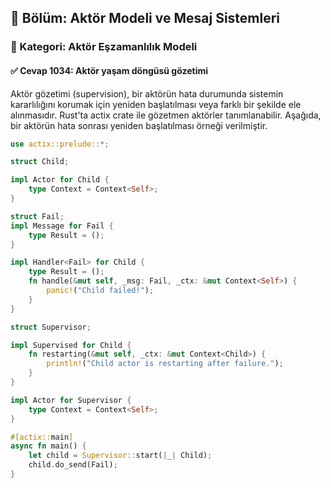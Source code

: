 ## 📘 Bölüm: Aktör Modeli ve Mesaj Sistemleri  
### 🔹 Kategori: Aktör Eşzamanlılık Modeli  
#### ✅ Cevap 1034: Aktör yaşam döngüsü gözetimi

Aktör gözetimi (supervision), bir aktörün hata durumunda sistemin kararlılığını korumak için yeniden başlatılması veya farklı bir şekilde ele alınmasıdır. Rust'ta actix crate ile gözetmen aktörler tanımlanabilir. Aşağıda, bir aktörün hata sonrası yeniden başlatılması örneği verilmiştir.

```rust
use actix::prelude::*;

struct Child;

impl Actor for Child {
    type Context = Context<Self>;
}

struct Fail;
impl Message for Fail {
    type Result = ();
}

impl Handler<Fail> for Child {
    type Result = ();
    fn handle(&mut self, _msg: Fail, _ctx: &mut Context<Self>) {
        panic!("Child failed!");
    }
}

struct Supervisor;

impl Supervised for Child {
    fn restarting(&mut self, _ctx: &mut Context<Child>) {
        println!("Child actor is restarting after failure.");
    }
}

impl Actor for Supervisor {
    type Context = Context<Self>;
}

#[actix::main]
async fn main() {
    let child = Supervisor::start(|_| Child);
    child.do_send(Fail);
}
```
